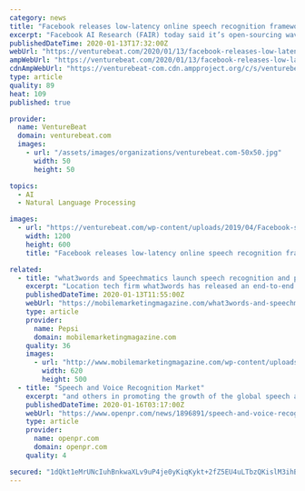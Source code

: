 ```yaml
---
category: news
title: "Facebook releases low-latency online speech recognition framework"
excerpt: "Facebook AI Research (FAIR) today said it’s open-sourcing wav2letter@anywhere, a deep learning-based inference framework that achieves fast performance for online automatic speech recognition in ..."
publishedDateTime: 2020-01-13T17:32:00Z
webUrl: "https://venturebeat.com/2020/01/13/facebook-releases-low-latency-online-speech-recognition-framework/"
ampWebUrl: "https://venturebeat.com/2020/01/13/facebook-releases-low-latency-online-speech-recognition-framework/amp/"
cdnAmpWebUrl: "https://venturebeat-com.cdn.ampproject.org/c/s/venturebeat.com/2020/01/13/facebook-releases-low-latency-online-speech-recognition-framework/amp/"
type: article
quality: 89
heat: 109
published: true

provider:
  name: VentureBeat
  domain: venturebeat.com
  images:
    - url: "/assets/images/organizations/venturebeat.com-50x50.jpg"
      width: 50
      height: 50

topics:
  - AI
  - Natural Language Processing

images:
  - url: "https://venturebeat.com/wp-content/uploads/2019/04/Facebook-sign-F8-e1564693284989.jpg?fit=1200%2C600&strip=all"
    width: 1200
    height: 600
    title: "Facebook releases low-latency online speech recognition framework"

related:
  - title: "what3words and Speechmatics launch speech recognition and post-processing API"
    excerpt: "Location tech firm what3words has released an end-to-end speech recognition and post-processing API, in conjunction with speech recognistion and machine learning firm, Speechmatics. The what3words Voice API allows a user to say three words into any ..."
    publishedDateTime: 2020-01-13T11:55:00Z
    webUrl: "https://mobilemarketingmagazine.com/what3words-and-speechmatics-launch-speech-recognition-and-post-processing-api"
    type: article
    provider:
      name: Pepsi
      domain: mobilemarketingmagazine.com
    quality: 36
    images:
      - url: "http://www.mobilemarketingmagazine.com/wp-content/uploads/posts/What3words.png"
        width: 620
        height: 500
  - title: "Speech and Voice Recognition Market"
    excerpt: "and others in promoting the growth of the global speech and voice recognition market says Fortune Business Insights™ in their new study. The study is titled “Speech and Voice Recognition ..."
    publishedDateTime: 2020-01-16T03:17:00Z
    webUrl: "https://www.openpr.com/news/1896891/speech-and-voice-recognition-market-global-industry-size"
    type: article
    provider:
      name: openpr.com
      domain: openpr.com
    quality: 4

secured: "1dQkt1eMrUNcIuhBnkwaXLv9uP4je0yKiqKykt+2fZ5EU4uLTbzQKislM3ihBjMT6lCNA/Em79hCC6pVIAYItTzT63+yvaXAiBWXxOFoGPetAECihU3mm7kkidAmBC8ylT4AOatziv/ymoFFuBZ1hLRHheHhb3lK9A5cHODBHLsYF4mum8wlOap+nmVv5KAWj3mEo3Sko3icgUrUN1mWSBnL3pPrhJmbrtPCbv3DgpyHMOfiAKyzKfSJTw3U3NhR2Qs/+E5kzP28XlJPinagw5piOb3wDx8QO6qf5AAFGhA/wRp68y/6/EwxJbXnKzHW;0Rar4Wj1qJzv+4uE48UPgw=="
---
```


